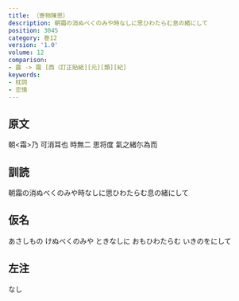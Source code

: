 ```yaml
---
title: （寄物陳思）
description: 朝霜の消ぬべくのみや時なしに思ひわたらむ息の緒にして
position: 3045
category: 巻12
version: '1.0'
volume: 12
comparison:
- 露 -> 霜 [西（訂正貼紙][元][類][紀]
keywords:
- 枕詞
- 恋情
---
```


## 原文

朝<霜>乃 可消耳也 時無二 思将度 氣之緒尓為而

## 訓読

朝霜の消ぬべくのみや時なしに思ひわたらむ息の緒にして

## 仮名

あさしもの けぬべくのみや ときなしに おもひわたらむ いきのをにして

## 左注

なし
